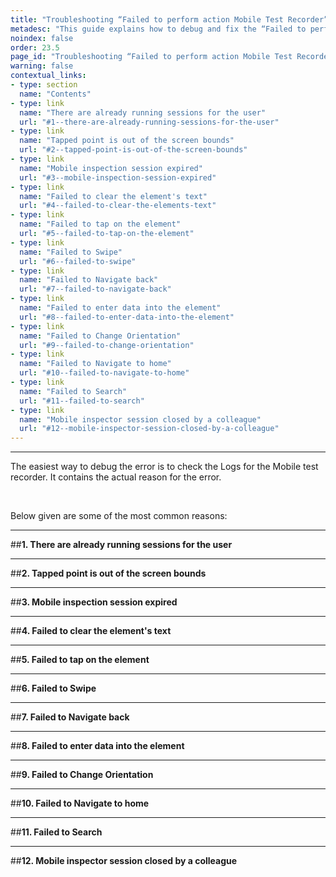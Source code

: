 ```yaml
---
title: "Troubleshooting “Failed to perform action Mobile Test Recorder” error"
metadesc: "This guide explains how to debug and fix the “Failed to perform action Mobile Test Recorder” error for Android and iOS Local & Cloud Devices"
noindex: false
order: 23.5
page_id: "Troubleshooting “Failed to perform action Mobile Test Recorder” error"
warning: false
contextual_links:
- type: section
  name: "Contents"
- type: link
  name: "There are already running sessions for the user"
  url: "#1--there-are-already-running-sessions-for-the-user"
- type: link
  name: "Tapped point is out of the screen bounds"
  url: "#2--tapped-point-is-out-of-the-screen-bounds"
- type: link
  name: "Mobile inspection session expired"
  url: "#3--mobile-inspection-session-expired"
- type: link
  name: "Failed to clear the element's text"
  url: "#4--failed-to-clear-the-elements-text"
- type: link
  name: "Failed to tap on the element"
  url: "#5--failed-to-tap-on-the-element"
- type: link
  name: "Failed to Swipe"
  url: "#6--failed-to-swipe"
- type: link
  name: "Failed to Navigate back"
  url: "#7--failed-to-navigate-back"
- type: link
  name: "Failed to enter data into the element"
  url: "#8--failed-to-enter-data-into-the-element"
- type: link
  name: "Failed to Change Orientation"
  url: "#9--failed-to-change-orientation"
- type: link
  name: "Failed to Navigate to home"
  url: "#10--failed-to-navigate-to-home"
- type: link
  name: "Failed to Search"
  url: "#11--failed-to-search"
- type: link
  name: "Mobile inspector session closed by a colleague"
  url: "#12--mobile-inspector-session-closed-by-a-colleague"
---
```


---

The easiest way to debug the error is to check the Logs for the Mobile test recorder. It contains the actual reason for the error.

<br>

Below given are some of the most common reasons:

---
##**1.  There are already running sessions for the user**

---
##**2.  Tapped point is out of the screen bounds**

---
##**3.  Mobile inspection session expired**

---
##**4.  Failed to clear the element's text**

---
##**5.  Failed to tap on the element**

---
##**6.  Failed to Swipe**

---
##**7.  Failed to Navigate back**

---
##**8.  Failed to enter data into the element**

---
##**9.  Failed to Change Orientation**

---
##**10.  Failed to Navigate to home**

---
##**11.  Failed to Search**

---
##**12.  Mobile inspector session closed by a colleague**


